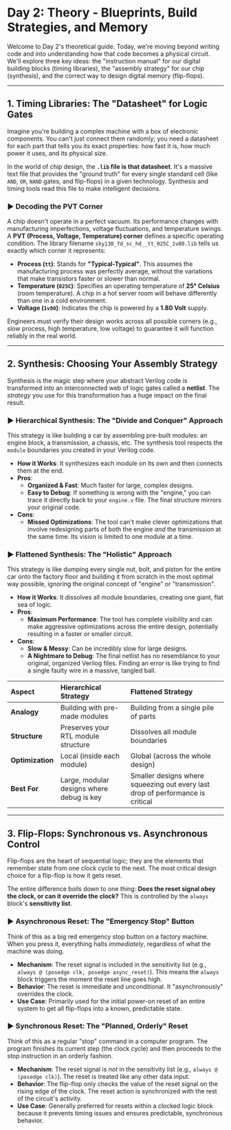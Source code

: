 
# Day 2: Theory - Blueprints, Build Strategies, and Memory

Welcome to Day 2's theoretical guide. Today, we're moving beyond writing code and into understanding how that code becomes a physical circuit. We'll explore three key ideas: the "instruction manual" for our digital building blocks (timing libraries), the "assembly strategy" for our chip (synthesis), and the correct way to design digital memory (flip-flops).

---

## 1. Timing Libraries: The "Datasheet" for Logic Gates

Imagine you're building a complex machine with a box of electronic components. You can't just connect them randomly; you need a datasheet for each part that tells you its exact properties: how fast it is, how much power it uses, and its physical size.

In the world of chip design, the **`.lib` file is that datasheet**. It's a massive text file that provides the "ground truth" for every single standard cell (like `AND`, `OR`, `NAND` gates, and flip-flops) in a given technology. Synthesis and timing tools read this file to make intelligent decisions.

### ► Decoding the PVT Corner

A chip doesn't operate in a perfect vacuum. Its performance changes with manufacturing imperfections, voltage fluctuations, and temperature swings. A **PVT (Process, Voltage, Temperature) corner** defines a specific operating condition. The library filename `sky130_fd_sc_hd__tt_025C_1v80.lib` tells us exactly which corner it represents:

* **Process (`tt`)**: Stands for **"Typical-Typical"**. This assumes the manufacturing process was perfectly average, without the variations that make transistors faster or slower than normal.
* **Temperature (`025C`)**: Specifies an operating temperature of **25° Celsius** (room temperature). A chip in a hot server room will behave differently than one in a cold environment.
* **Voltage (`1v80`)**: Indicates the chip is powered by a **1.80 Volt** supply.

Engineers must verify their design works across all possible corners (e.g., slow process, high temperature, low voltage) to guarantee it will function reliably in the real world.

---

## 2. Synthesis: Choosing Your Assembly Strategy

Synthesis is the magic step where your abstract Verilog code is transformed into an interconnected web of logic gates called a **netlist**. The *strategy* you use for this transformation has a huge impact on the final result.

### ► Hierarchical Synthesis: The "Divide and Conquer" Approach

This strategy is like building a car by assembling pre-built modules: an engine block, a transmission, a chassis, etc. The synthesis tool respects the `module` boundaries you created in your Verilog code.

* **How it Works**: It synthesizes each module on its own and then connects them at the end.
* **Pros**:
    * **Organized & Fast**: Much faster for large, complex designs.
    * **Easy to Debug**: If something is wrong with the "engine," you can trace it directly back to your `engine.v` file. The final structure mirrors your original code.
* **Cons**:
    * **Missed Optimizations**: The tool can't make clever optimizations that involve redesigning parts of both the engine *and* the transmission at the same time. Its vision is limited to one module at a time.

### ► Flattened Synthesis: The "Holistic" Approach

This strategy is like dumping every single nut, bolt, and piston for the entire car onto the factory floor and building it from scratch in the most optimal way possible, ignoring the original concept of "engine" or "transmission".

* **How it Works**: It dissolves all module boundaries, creating one giant, flat sea of logic.
* **Pros**:
    * **Maximum Performance**: The tool has complete visibility and can make aggressive optimizations across the entire design, potentially resulting in a faster or smaller circuit.
* **Cons**:
    * **Slow & Messy**: Can be incredibly slow for large designs.
    * **A Nightmare to Debug**: The final netlist has no resemblance to your original, organized Verilog files. Finding an error is like trying to find a single faulty wire in a massive, tangled ball.

| Aspect | Hierarchical Strategy | Flattened Strategy |
| :--- | :--- | :--- |
| **Analogy** | Building with pre-made modules | Building from a single pile of parts |
| **Structure** | Preserves your RTL module structure | Dissolves all module boundaries |
| **Optimization** | Local (inside each module) | Global (across the whole design) |
| **Best For** | Large, modular designs where debug is key | Smaller designs where squeezing out every last drop of performance is critical |

---

## 3. Flip-Flops: Synchronous vs. Asynchronous Control

Flip-flops are the heart of sequential logic; they are the elements that remember state from one clock cycle to the next. The most critical design choice for a flip-flop is how it gets reset.

The entire difference boils down to one thing: **Does the reset signal obey the clock, or can it override the clock?** This is controlled by the `always` block's **sensitivity list**.

### ► Asynchronous Reset: The "Emergency Stop" Button

Think of this as a big red emergency stop button on a factory machine. When you press it, everything halts *immediately*, regardless of what the machine was doing.

* **Mechanism**: The reset signal is included in the sensitivity list (e.g., `always @ (posedge clk, posedge async_reset)`). This means the `always` block triggers the moment the reset line goes high.
* **Behavior**: The reset is immediate and unconditional. It "asynchronously" overrides the clock.
* **Use Case**: Primarily used for the initial power-on reset of an entire system to get all flip-flops into a known, predictable state.

### ► Synchronous Reset: The "Planned, Orderly" Reset

Think of this as a regular "stop" command in a computer program. The program finishes its current step (the clock cycle) and then proceeds to the stop instruction in an orderly fashion.

* **Mechanism**: The reset signal is *not* in the sensitivity list (e.g., `always @ (posedge clk)`). The reset is treated like any other data input.
* **Behavior**: The flip-flop only checks the value of the reset signal on the rising edge of the clock. The reset action is synchronized with the rest of the circuit's activity.
* **Use Case**: Generally preferred for resets within a clocked logic block because it prevents timing issues and ensures predictable, synchronous behavior.
